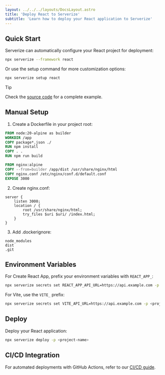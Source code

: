 ```yaml
---
layout: ../../../layouts/DocsLayout.astro
title: 'Deploy React to Serverize'
subtitle: 'Learn how to deploy your React application to Serverize'
---
```


## Quick Start

Serverize can automatically configure your React project for deployment:

```sh
npx serverize --framework react
```

Or use the setup command for more customization options:

```sh
npx serverize setup react
```

> [!TIP]
> Check the [source code](https://github.com/serverize/example-react) for a complete example.

## Manual Setup

1. Create a Dockerfile in your project root:

```dockerfile
FROM node:20-alpine as builder
WORKDIR /app
COPY package*.json ./
RUN npm install
COPY . .
RUN npm run build

FROM nginx:alpine
COPY --from=builder /app/dist /usr/share/nginx/html
COPY nginx.conf /etc/nginx/conf.d/default.conf
EXPOSE 3000
```

2. Create nginx.conf:

```nginx
server {
    listen 3000;
    location / {
        root /usr/share/nginx/html;
        try_files $uri $uri/ /index.html;
    }
}
```

3. Add .dockerignore:

```
node_modules
dist
.git
```

## Environment Variables

For Create React App, prefix your environment variables with `REACT_APP_`:

```sh
npx serverize secrets set REACT_APP_API_URL=https://api.example.com -p <project-name>
```

For Vite, use the `VITE_` prefix:

```sh
npx serverize secrets set VITE_API_URL=https://api.example.com -p <project-name>
```

## Deploy

Deploy your React application:

```sh
npx serverize deploy -p <project-name>
```

## CI/CD Integration

For automated deployments with GitHub Actions, refer to our [CI/CD guide](../deploy/ci-cd.md).
